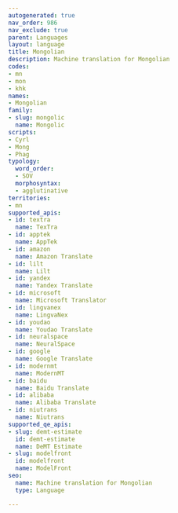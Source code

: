```yaml
---
autogenerated: true
nav_order: 986
nav_exclude: true
parent: Languages
layout: language
title: Mongolian
description: Machine translation for Mongolian
codes:
- mn
- mon
- khk
names:
- Mongolian
family:
- slug: mongolic
  name: Mongolic
scripts:
- Cyrl
- Mong
- Phag
typology:
  word_order:
  - SOV
  morphosyntax:
  - agglutinative
territories:
- mn
supported_apis:
- id: textra
  name: TexTra
- id: apptek
  name: AppTek
- id: amazon
  name: Amazon Translate
- id: lilt
  name: Lilt
- id: yandex
  name: Yandex Translate
- id: microsoft
  name: Microsoft Translator
- id: lingvanex
  name: LingvaNex
- id: youdao
  name: Youdao Translate
- id: neuralspace
  name: NeuralSpace
- id: google
  name: Google Translate
- id: modernmt
  name: ModernMT
- id: baidu
  name: Baidu Translate
- id: alibaba
  name: Alibaba Translate
- id: niutrans
  name: Niutrans
supported_qe_apis:
- slug: demt-estimate
  id: demt-estimate
  name: DeMT Estimate
- slug: modelfront
  id: modelfront
  name: ModelFront
seo:
  name: Machine translation for Mongolian
  type: Language

---
```


